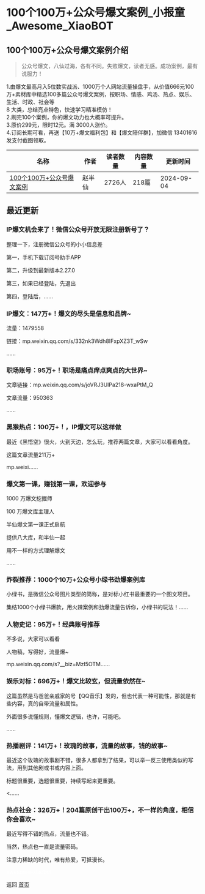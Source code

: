 # 100个100万+公众号爆文案例_小报童_Awesome_XiaoBOT

## 100个100万+公众号爆文案例介绍
> 公众号爆文，八仙过海，各有不同。失败爆文，读者无感。成功案例，最有说服力！    
    
1.由爆文最高月入5位数实战派、1000万个人网站流量操盘手，从价值666元100万+素材库中精选100多篇公众号爆文案例，按职场、情感、鸡汤、热点、娱乐、生活、时政、社会等  
8 大类，总结亮点特色，快速学习精准模仿！    
2.刷完100个案例，你的爆文功力也大概率可提升。    
3.原价299元，限时12元。满 3000人涨价。    
4.订阅长期可看，再送【10万+爆文福利包】和【爆文陪伴群】，加微信 13401616 发支付截图领取。  
  


|名称|作者|读者数量|内容数量|更新时间|
|---|---|---|---|---|
|[100个100万+公众号爆文案例](https://xiaobot.net/p/qq13401616?refer=0b133df9-27dc-423b-8101-639049001c13)|赵半仙|2726人|218篇|2024-09-04|

## 最近更新
### IP爆文机会来了！微信公众号开放无限注册新号了？

整理一下，注册微信公众号的小小信息差

第一，手机下载订阅号助手APP

第二，升级到最新版本2.27.0

第三，如果已经登陆，先退出

第四，登陆后，......

### IP爆文：147万+！爆文的尽头是信息和品牌~

流量：1479558

链接：mp.weixin.qq.com/s/332nk3Wdh8IFxpXZ3T_wSw

......

### 职场账号：95万+！职场是痛点痒点爽点的大世界~

文章链接：mp.weixin.qq.com/s/joVRJ3UlPa218-wxaPtM_Q

文章流量：950363

......

### 黑猴热点：100万+！，IP爆文可以这样做

最近《黑悟空》很火，火到天边，怎么玩，推荐两篇文章，大家可以看看角度。

这篇文章流量211万+

mp.weixi......

### 爆文第一课，赚钱第一课，欢迎参与

1000 万爆文挖掘师

100 万爆文库主理人

半仙爆文第一课正式启航

提供八大库，和半仙一起

用不一样的方式理解爆文

......

### 炸裂推荐：1000个10万+公众号小绿书劲爆案例库

小绿书，是微信公众号图片类型的简称，是对标小红书最重要的一个图文项目。

集结1000个小绿书爆款，用火辣案例和劲爆流量告诉你，小绿书的玩法！......

### 人物史记：95万+！经典账号推荐

不多说，大家可以看看

人物稿，写得好，流量爆~

mp.weixin.qq.com/s?__biz=MzI5OTM......

### 娱乐对标：696万+！爆文比较玄，但流量依然在~

这篇虽然是马爸爸亲戚家的号【QQ音乐】发的，但也代表一种可能性，那就是有些内容，真的自带流量和属性。

外面很多说懂规则，懂爆文逻辑，也许，可能吧。

......

### 热播剧评：141万+！玫瑰的故事，流量的故事，钱的故事~

最近这个玫瑰的故事剧不错，很多人都拿到了结果，可以举一反三使用类似的写法，用到其他剧或书或内容上面。

标题很重要，选题很重要，持续写起来更重要。

<......

### 热点社会：326万+！204篇原创干出100万+，不一样的角度，相信你会喜欢~

最近写得不错的热点，流量也不错。

当然，热点也一直是流量密码。

注意力稀缺的时代，唯有热爱，可抵漫长。


<a href="https://github.com/Reno9527/awesome-xiaobot" style="color: white; text-decoration: none;">awesome-xiaobot</a>

返回 [首页](../README.md)
